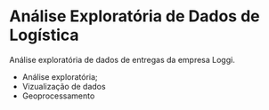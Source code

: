 # Análise Exploratória de Dados de Logística
Análise exploratória de dados de entregas da empresa Loggi.

- Análise exploratória;
- Vizualização de dados
- Geoprocessamento
